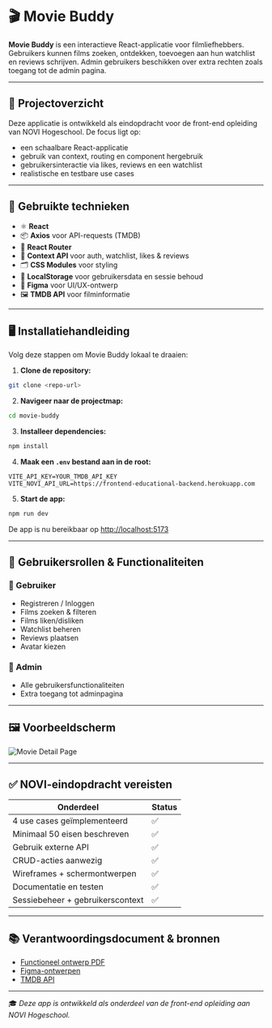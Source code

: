 # 🎬 Movie Buddy

**Movie Buddy** is een interactieve React-applicatie voor filmliefhebbers. Gebruikers kunnen films zoeken, ontdekken, toevoegen aan hun watchlist en reviews schrijven. Admin gebruikers beschikken over extra rechten zoals toegang tot de admin pagina.

---

## 🚀 Projectoverzicht

Deze applicatie is ontwikkeld als eindopdracht voor de front-end opleiding van NOVI Hogeschool. De focus ligt op:
- een schaalbare React-applicatie
- gebruik van context, routing en component hergebruik
- gebruikersinteractie via likes, reviews en een watchlist
- realistische en testbare use cases

---

## 🧰 Gebruikte technieken

- ⚛️ **React**
- 📦 **Axios** voor API-requests (TMDB)
- 🧭 **React Router**
- 🧠 **Context API** voor auth, watchlist, likes & reviews
- 🗂 **CSS Modules** voor styling
- 🔐 **LocalStorage** voor gebruikersdata en sessie behoud
- 📐 **Figma** voor UI/UX-ontwerp
- 🖼️ **TMDB API** voor filminformatie

---

## 🖥️ Installatiehandleiding

Volg deze stappen om Movie Buddy lokaal te draaien:

1. **Clone de repository:**

```bash
git clone <repo-url>
```

2. **Navigeer naar de projectmap:**

```bash
cd movie-buddy
```

3. **Installeer dependencies:**

```bash
npm install
```

4. **Maak een `.env` bestand aan in de root:**

```env
VITE_API_KEY=YOUR_TMDB_API_KEY
VITE_NOVI_API_URL=https://frontend-educational-backend.herokuapp.com
```

5. **Start de app:**

```bash
npm run dev
```

De app is nu bereikbaar op [http://localhost:5173](http://localhost:5173)

---

## 👥 Gebruikersrollen & Functionaliteiten

### 🔹 Gebruiker
- Registreren / Inloggen
- Films zoeken & filteren
- Films liken/disliken
- Watchlist beheren
- Reviews plaatsen
- Avatar kiezen

### 🔸 Admin
- Alle gebruikersfunctionaliteiten
- Extra toegang tot adminpagina

---

## 🖼️ Voorbeeldscherm

![Movie Detail Page](./assets/images/screenshot-detailpage.png)

---

## ✅ NOVI-eindopdracht vereisten

| Onderdeel                         | Status |
|----------------------------------|--------|
| 4 use cases geïmplementeerd     | ✅     |
| Minimaal 50 eisen beschreven    | ✅     |
| Gebruik externe API             | ✅     |
| CRUD-acties aanwezig            | ✅     |
| Wireframes + schermontwerpen    | ✅     |
| Documentatie en testen          | ✅     |
| Sessiebeheer + gebruikerscontext | ✅     |

---

## 📚 Verantwoordingsdocument & bronnen

- [Functioneel ontwerp PDF](./Functioneel%20Ontwerp%20Movie%20Buddy.pdf)
- [Figma-ontwerpen](https://www.figma.com/)
- [TMDB API](https://www.themoviedb.org/documentation/api)

---

🎓 *Deze app is ontwikkeld als onderdeel van de front-end opleiding aan NOVI Hogeschool.*